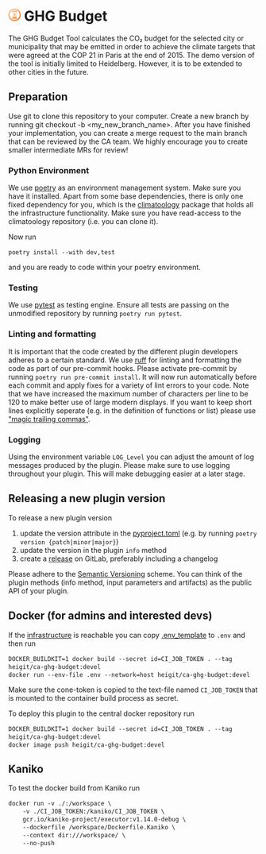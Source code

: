 # <img src="resources/info/hourglass.jpg" width="5%"> GHG Budget

The GHG Budget Tool calculates the CO₂ budget for the selected city or municipality that may be emitted in order to achieve the climate targets that were agreed at the COP 21 in Paris at the end of 2015.
The demo version of the tool is initially limited to Heidelberg.
However, it is to be extended to other cities in the future.

## Preparation

Use git to clone this repository to your computer.
Create a new branch by running git checkout -b <my_new_branch_name>.
After you have finished your implementation, you can create a merge request to the main branch that can be reviewed by the CA team.
We highly encourage you to create smaller intermediate MRs for review!

### Python Environment

We use [poetry](https://python-poetry.org) as an environment management system.
Make sure you have it installed.
Apart from some base dependencies, there is only one fixed dependency for you, which is the [climatoology](https://gitlab.gistools.geog.uni-heidelberg.de/climate-action/climatoology) package that holds all the infrastructure functionality.
Make sure you have read-access to the climatoology repository (i.e. you can clone it).

Now run

```shell
poetry install --with dev,test
```

and you are ready to code within your poetry environment.

### Testing

We use [pytest](pytest.org) as testing engine.
Ensure all tests are passing on the unmodified repository by running `poetry run pytest`.

### Linting and formatting

It is important that the code created by the different plugin developers adheres to a certain standard.
We use [ruff](https://docs.astral.sh/ruff/) for linting and formatting the code as part of our pre-commit hooks.
Please activate pre-commit by running `poetry run pre-commit install`.
It will now run automatically before each commit and apply fixes for a variety of lint errors to your code.
Note that we have increased the maximum number of characters per line to be 120 to make better use of large modern displays.
If you want to keep short lines explicitly seperate (e.g. in the definition of functions or list) please use ["magic trailing commas"](https://docs.astral.sh/ruff/settings/#format_skip-magic-trailing-comma).

### Logging

Using the environment variable `LOG_Level` you can adjust the amount of log messages produced by the plugin.
Please make sure to use logging throughout your plugin.
This will make debugging easier at a later stage.

## Releasing a new plugin version

To release a new plugin version

1. update the version attribute in the [pyproject.toml](pyproject.toml) (e.g. by running `poetry version {patch|minor|major}`)
2. update the version in the plugin `info` method
3. create a [release](https://docs.gitlab.com/ee/user/project/releases/) on GitLab, preferably including a changelog

Please adhere to the [Semantic Versioning](https://semver.org/) scheme.
You can think of the plugin methods (info method, input parameters and artifacts) as the public API of your plugin.

## Docker (for admins and interested devs)

If the [infrastructure](https://gitlab.heigit.org/climate-action/infrastructure) is reachable you can copy [.env_template](.env_template) to `.env` and then run

```shell
DOCKER_BUILDKIT=1 docker build --secret id=CI_JOB_TOKEN . --tag heigit/ca-ghg-budget:devel
docker run --env-file .env --network=host heigit/ca-ghg-budget:devel
```

Make sure the cone-token is copied to the text-file named `CI_JOB_TOKEN` that is mounted to the container build process as secret.

To deploy this plugin to the central docker repository run

```shell
DOCKER_BUILDKIT=1 docker build --secret id=CI_JOB_TOKEN . --tag heigit/ca-ghg-budget:devel
docker image push heigit/ca-ghg-budget:devel
```

## Kaniko

To test the docker build from Kaniko run

```shell
docker run -v ./:/workspace \
    -v ./CI_JOB_TOKEN:/kaniko/CI_JOB_TOKEN \
    gcr.io/kaniko-project/executor:v1.14.0-debug \
    --dockerfile /workspace/Dockerfile.Kaniko \
    --context dir:///workspace/ \
    --no-push
```
